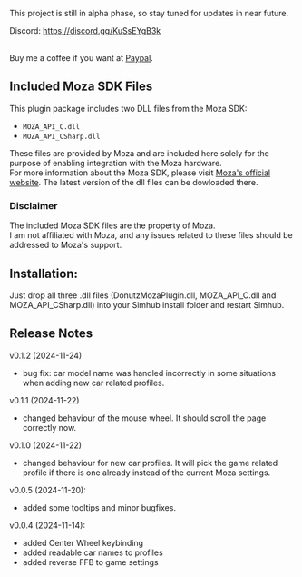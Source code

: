 This project is still in alpha phase, so stay tuned for updates in near future.

Discord: https://discord.gg/KuSsEYgB3k

<br>Buy me a coffee if you want at [Paypal](https://paypal.me/donutz75?country.x=DE&locale.x=de_DE).

## Included Moza SDK Files

This plugin package includes two DLL files from the Moza SDK:

- `MOZA_API_C.dll`
- `MOZA_API_CSharp.dll`

These files are provided by Moza and are included here solely for the purpose of enabling integration with the Moza hardware.  
For more information about the Moza SDK, please visit [Moza's official website](https://www.mozaracing.com/moza-sdk/). The latest version of the dll files can be dowloaded there.

### Disclaimer

The included Moza SDK files are the property of Moza.  
I am not affiliated with Moza, and any issues related to these files should be addressed to Moza's support.

## Installation: 
Just drop all three .dll files (DonutzMozaPlugin.dll, MOZA_API_C.dll and MOZA_API_CSharp.dll) into your Simhub install folder and restart Simhub.

## Release Notes
v0.1.2 (2024-11-24)
- bug fix: car model name was handled incorrectly in some situations when adding new car related profiles.

v0.1.1 (2024-11-22)
- changed behaviour of the mouse wheel. It should scroll the page correctly now.

v0.1.0 (2024-11-22)
- changed behaviour for new car profiles. It will pick the game related profile if there is one already instead of the current Moza settings.

v0.0.5 (2024-11-20):
- added some tooltips and minor bugfixes.

v0.0.4 (2024-11-14): 
- added Center Wheel keybinding
- added readable car names to profiles
- added reverse FFB to game settings

